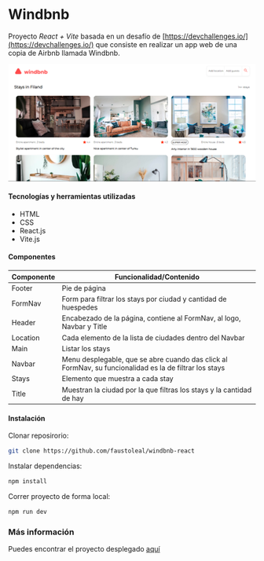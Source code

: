 # Windbnb

Proyecto _React + Vite_ basada en un desafío de [https://devchallenges.io/](https://devchallenges.io/) que consiste en realizar un app web de una copia de Airbnb llamada Windbnb.

![Escritorio](img/windbnb-desktop.png)

#### Tecnologías y herramientas utilizadas

- HTML
- CSS
- React.js
- Vite.js

#### Componentes

| Componente | Funcionalidad/Contenido                                                                                |
| ---------- | ------------------------------------------------------------------------------------------------------ |
| Footer     | Pie de página                                                                                          |
| FormNav    | Form para filtrar los stays por ciudad y cantidad de huespedes                                         |
| Header     | Encabezado de la página, contiene al FormNav, al logo, Navbar y Title                                  |
| Location   | Cada elemento de la lista de ciudades dentro del Navbar                                                |
| Main       | Listar los stays                                                                                       |
| Navbar     | Menu desplegable, que se abre cuando das click al FormNav, su funcionalidad es la de filtrar los stays |
| Stays      | Elemento que muestra a cada stay                                                                       |
| Title      | Muestran la ciudad por la que filtras los stays y la cantidad de hay                                   |

#### Instalación

Clonar reposirorio:

```bash
git clone https://github.com/faustoleal/windbnb-react
```

Instalar dependencias:

```bash
npm install
```

Correr proyecto de forma local:

```bash
npm run dev
```

### Más información

Puedes encontrar el proyecto desplegado [aquí](https://faustoleal.github.io/windbnb-react/)
